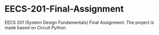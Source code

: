 # EECS-201-Final-Assignment
EECS 201 (System Design Fundamentals) Final Assignment. The project is made based on Circuit Python.
